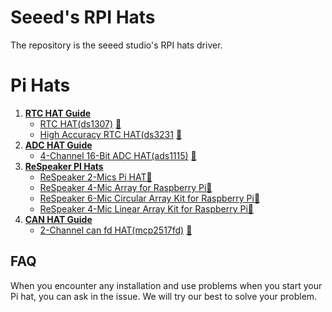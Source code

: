 # Seeed's RPI Hats

The repository is the seeed studio's RPI hats driver. 
# Pi Hats

1. [**RTC HAT Guide**](https://github.com/Seeed-Studio/pi-hats/tree/master/RTC-HAT)  
	* [RTC HAT(ds1307)](https://github.com/Seeed-Studio/pi-hats/tree/master/RTC-HAT) [🛒](https://www.seeedstudio.com/Pi-RTC-DS130-p-3213.html)
	* [High Accuracy RTC HAT(ds3231](https://github.com/Seeed-Studio/pi-hats/tree/master/RTC-HAT) [🛒](https://www.seeedstudio.com/High-Accuracy-Pi-RTC-DS323-p-3214.html)
2. [**ADC HAT Guide**](https://github.com/Seeed-Studio/pi-hats/tree/master/ADC-HAT)  
	* [4-Channel 16-Bit ADC HAT(ads1115)](https://github.com/Seeed-Studio/pi-hats/tree/master/ADC-HAT) [🛒](https://www.seeedstudio.com/4-Channel-16-Bit-ADC-for-Raspberry-Pi-ADS1115.html)
3. [**ReSpeaker PI Hats**](https://github.com/respeaker/seeed-voicecard)
	* [ReSpeaker 2-Mics Pi HAT](https://github.com/respeaker/seeed-voicecard#respeaker-mic-hat)[🛒](https://www.seeedstudio.com/ReSpeaker-2-Mics-Pi-HAT-p-2874.html)
	* [ReSpeaker 4-Mic Array for Raspberry Pi](https://github.com/respeaker/seeed-voicecard#respeaker-4-mic-array)[🛒](https://www.seeedstudio.com/ReSpeaker-4-Mic-Array-for-Raspberry-Pi-p-2941.html)
	* [ReSpeaker 6-Mic Circular Array Kit for Raspberry Pi](https://github.com/respeaker/seeed-voicecard#6-mics-circular-array-kit)[🛒](https://www.seeedstudio.com/ReSpeaker-6-Mic-Circular-Array-Kit-for-Raspberry-Pi-p-3067.html)
	* [ReSpeaker 4-Mic Linear Array Kit for Raspberry Pi](https://github.com/respeaker/seeed-voicecard#4-mics-linear-array-kit)[🛒](https://www.seeedstudio.com/ReSpeaker-4-Mic-Linear-Array-Kit-for-Raspberry-Pi-p-3066.html)
4. [**CAN HAT Guide**](https://www.seeedstudio.com) 
	* [2-Channel can fd HAT(mcp2517fd)](https://www.seeedstudio.com) [🛒](https://www.seeedstudio.com/)

## FAQ

When you encounter any installation and use problems when you start your Pi hat, you can ask in the issue. We will try our best to solve your problem.